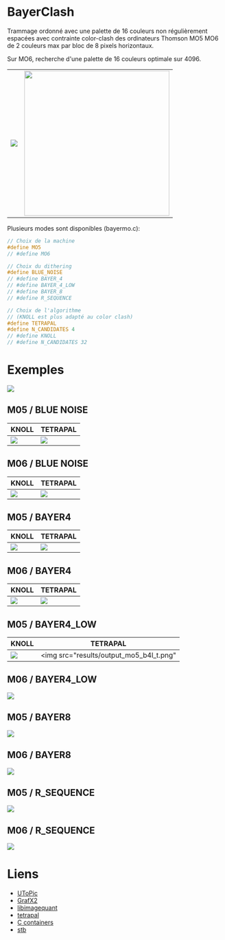 # BayerClash

Trammage ordonné avec une palette de 16 couleurs non régulièrement espacées avec contrainte color-clash des ordinateurs Thomson MO5 MO6 de 2 couleurs max par bloc de 8 pixels horizontaux.

Sur MO6, recherche d'une palette de 16 couleurs optimale sur 4096.

<div align="center">
  <table>
    <tr><td><img src="results/palette_mo6.png"></td><td><img src="results/mini.png" width=338></td></tr>
  </table>
</div>

Plusieurs modes sont disponibles (bayermo.c):

```C
// Choix de la machine
#define MO5
// #define MO6

// Choix du dithering
#define BLUE_NOISE
// #define BAYER_4
// #define BAYER_4_LOW
// #define BAYER_8
// #define R_SEQUENCE

// Choix de l'algorithme 
// (KNOLL est plus adapté au color clash)
#define TETRAPAL
#define N_CANDIDATES 4
// #define KNOLL
// #define N_CANDIDATES 32
```

# Exemples

<img src="samples/original.png">

## M05 / BLUE NOISE
| KNOLL | TETRAPAL |
|---|---|
| <img src="results/output_mo5_bn.png"> | <img src="results/output_mo5_bn_t.png"> |


## M06 / BLUE NOISE
| KNOLL | TETRAPAL |
|---|---|
| <img src="results/output_mo6_bn.png"> | <img src="results/output_mo6_bn_t.png"> |

## M05 / BAYER4
| KNOLL | TETRAPAL |
|---|---|
| <img src="results/output_mo5_b4.png"> | <img src="results/output_mo5_b4_t.png"> |

## M06 / BAYER4
| KNOLL | TETRAPAL |
|---|---|
| <img src="results/output_mo6_b4.png"> | <img src="results/output_mo6_b4.png"> |

## M05 / BAYER4_LOW
| KNOLL | TETRAPAL |
|---|---|
| <img src="results/output_mo5_b4l.png"> | <img src="results/output_mo5_b4l_t.png" |

## M06 / BAYER4_LOW
<img src="results/output_mo6_b4l.png">

## M05 / BAYER8
<img src="results/output_mo5_b8.png">

## M06 / BAYER8
<img src="results/output_mo6_b8.png">

## M05 / R_SEQUENCE
<img src="results/output_mo5_r.png">

## M06 / R_SEQUENCE
<img src="results/output_mo6_r.png">


# Liens
- [UToPic](https://github.com/Samuel-DEVULDER/UToPiC)
- [GrafX2](https://grafx2.gitlab.io/grafX2)
- [libimagequant](https://pngquant.org/lib/)
- [tetrapal](https://github.com/matejlou/tetrapal)
- [C containers](https://github.com/bkthomps/Containers)
- [stb](https://github.com/nothings/stb)
